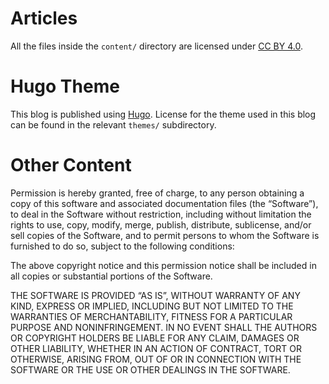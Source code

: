 # Articles

All the files inside the `content/` directory are licensed under
[CC BY 4.0](https://creativecommons.org/licenses/by/4.0/).

# Hugo Theme
This blog is published using [Hugo](https://gohugo.io/). License for the theme used in this blog can be found in the relevant `themes/` subdirectory.

# Other Content

Permission is hereby granted, free of charge, to any person obtaining a copy of this software and associated documentation files (the “Software”), to deal in the Software without restriction, including without limitation the rights to use, copy, modify, merge, publish, distribute, sublicense, and/or sell copies of the Software, and to permit persons to whom the Software is furnished to do so, subject to the following conditions:

The above copyright notice and this permission notice shall be included in all copies or substantial portions of the Software.

THE SOFTWARE IS PROVIDED “AS IS”, WITHOUT WARRANTY OF ANY KIND, EXPRESS OR IMPLIED, INCLUDING BUT NOT LIMITED TO THE WARRANTIES OF MERCHANTABILITY, FITNESS FOR A PARTICULAR PURPOSE AND NONINFRINGEMENT. IN NO EVENT SHALL THE AUTHORS OR COPYRIGHT HOLDERS BE LIABLE FOR ANY CLAIM, DAMAGES OR OTHER LIABILITY, WHETHER IN AN ACTION OF CONTRACT, TORT OR OTHERWISE, ARISING FROM, OUT OF OR IN CONNECTION WITH THE SOFTWARE OR THE USE OR OTHER DEALINGS IN THE SOFTWARE.


